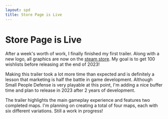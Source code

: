 ```yaml
---
layout: spd
title: Store Page is Live
---
```


# Store Page is Live

After a week's worth of work, I finally finished my first trailer. Along with a new logo, all graphics are now on the [steam store](https://store.steampowered.com/app/2239870/). My goal is to get 100 wishlists before releasing at the end of 2023!

Making this trailer took a lot more time than expected and is definitely a lesson that marketing is half the battle in game development. Although Small People Defense is very playable at this point, I'm adding a nice buffer time and plan to release in 2023 after 2 years of development.

The trailer highlights the main gameplay experience and features two completed maps. I'm planning on creating a total of four maps, each with six different variations. Still a work in progress!
